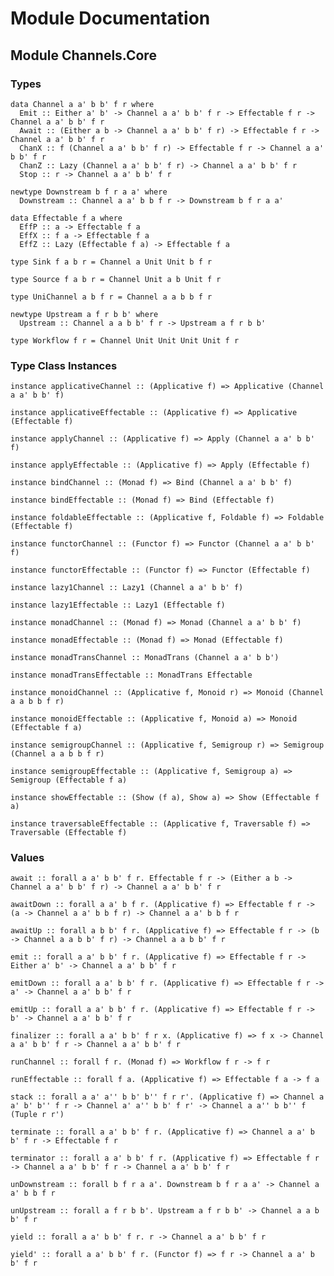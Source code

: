 # Module Documentation

## Module Channels.Core

### Types

    data Channel a a' b b' f r where
      Emit :: Either a' b' -> Channel a a' b b' f r -> Effectable f r -> Channel a a' b b' f r
      Await :: (Either a b -> Channel a a' b b' f r) -> Effectable f r -> Channel a a' b b' f r
      ChanX :: f (Channel a a' b b' f r) -> Effectable f r -> Channel a a' b b' f r
      ChanZ :: Lazy (Channel a a' b b' f r) -> Channel a a' b b' f r
      Stop :: r -> Channel a a' b b' f r

    newtype Downstream b f r a a' where
      Downstream :: Channel a a' b b f r -> Downstream b f r a a'

    data Effectable f a where
      EffP :: a -> Effectable f a
      EffX :: f a -> Effectable f a
      EffZ :: Lazy (Effectable f a) -> Effectable f a

    type Sink f a b r = Channel a Unit Unit b f r

    type Source f a b r = Channel Unit a b Unit f r

    type UniChannel a b f r = Channel a a b b f r

    newtype Upstream a f r b b' where
      Upstream :: Channel a a b b' f r -> Upstream a f r b b'

    type Workflow f r = Channel Unit Unit Unit Unit f r


### Type Class Instances

    instance applicativeChannel :: (Applicative f) => Applicative (Channel a a' b b' f)

    instance applicativeEffectable :: (Applicative f) => Applicative (Effectable f)

    instance applyChannel :: (Applicative f) => Apply (Channel a a' b b' f)

    instance applyEffectable :: (Applicative f) => Apply (Effectable f)

    instance bindChannel :: (Monad f) => Bind (Channel a a' b b' f)

    instance bindEffectable :: (Monad f) => Bind (Effectable f)

    instance foldableEffectable :: (Applicative f, Foldable f) => Foldable (Effectable f)

    instance functorChannel :: (Functor f) => Functor (Channel a a' b b' f)

    instance functorEffectable :: (Functor f) => Functor (Effectable f)

    instance lazy1Channel :: Lazy1 (Channel a a' b b' f)

    instance lazy1Effectable :: Lazy1 (Effectable f)

    instance monadChannel :: (Monad f) => Monad (Channel a a' b b' f)

    instance monadEffectable :: (Monad f) => Monad (Effectable f)

    instance monadTransChannel :: MonadTrans (Channel a a' b b')

    instance monadTransEffectable :: MonadTrans Effectable

    instance monoidChannel :: (Applicative f, Monoid r) => Monoid (Channel a a b b f r)

    instance monoidEffectable :: (Applicative f, Monoid a) => Monoid (Effectable f a)

    instance semigroupChannel :: (Applicative f, Semigroup r) => Semigroup (Channel a a b b f r)

    instance semigroupEffectable :: (Applicative f, Semigroup a) => Semigroup (Effectable f a)

    instance showEffectable :: (Show (f a), Show a) => Show (Effectable f a)

    instance traversableEffectable :: (Applicative f, Traversable f) => Traversable (Effectable f)


### Values

    await :: forall a a' b b' f r. Effectable f r -> (Either a b -> Channel a a' b b' f r) -> Channel a a' b b' f r

    awaitDown :: forall a a' b f r. (Applicative f) => Effectable f r -> (a -> Channel a a' b b f r) -> Channel a a' b b f r

    awaitUp :: forall a b b' f r. (Applicative f) => Effectable f r -> (b -> Channel a a b b' f r) -> Channel a a b b' f r

    emit :: forall a a' b b' f r. (Applicative f) => Effectable f r -> Either a' b' -> Channel a a' b b' f r

    emitDown :: forall a a' b b' f r. (Applicative f) => Effectable f r -> a' -> Channel a a' b b' f r

    emitUp :: forall a a' b b' f r. (Applicative f) => Effectable f r -> b' -> Channel a a' b b' f r

    finalizer :: forall a a' b b' f r x. (Applicative f) => f x -> Channel a a' b b' f r -> Channel a a' b b' f r

    runChannel :: forall f r. (Monad f) => Workflow f r -> f r

    runEffectable :: forall f a. (Applicative f) => Effectable f a -> f a

    stack :: forall a a' a'' b b' b'' f r r'. (Applicative f) => Channel a a' b' b'' f r -> Channel a' a'' b b' f r' -> Channel a a'' b b'' f (Tuple r r')

    terminate :: forall a a' b b' f r. (Applicative f) => Channel a a' b b' f r -> Effectable f r

    terminator :: forall a a' b b' f r. (Applicative f) => Effectable f r -> Channel a a' b b' f r -> Channel a a' b b' f r

    unDownstream :: forall b f r a a'. Downstream b f r a a' -> Channel a a' b b f r

    unUpstream :: forall a f r b b'. Upstream a f r b b' -> Channel a a b b' f r

    yield :: forall a a' b b' f r. r -> Channel a a' b b' f r

    yield' :: forall a a' b b' f r. (Functor f) => f r -> Channel a a' b b' f r



